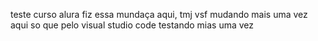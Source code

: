 teste curso alura
fiz essa mundaça aqui, tmj vsf
mudando mais uma vez aqui so que pelo visual studio code
testando mias uma vez